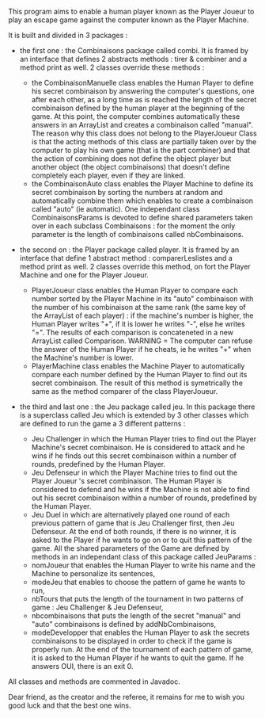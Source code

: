 This program aims to enable a human player known as the Player Joueur to play an escape game against the computer known as the Player Machine.

It is built and divided in 3 packages :

- the first one : the Combinaisons package called combi. It is framed by an interface that defines 2 abstracts methods : tirer & combiner and
a method print as well.
2 classes override these methods :
    - the CombinaisonManuelle class enables the Human Player to define his secret combinaison by answering the computer's questions,
    one after each other, as a long time as is reached the length of the secret combinaison defined by the human player at the
    beginning of the game. At this point, the computer combines automatically these answers in an ArrayList and creates
    a combinaison called "manual". The reason why this class does not belong to the PlayerJoueur Class is that the acting
    methods of this class are partially taken over by the computer to play his own game (that is the part combiner) and that
    the action of combining does not define the object player but another object (the object combinaisons) that doesn't define
    completely each player, even if they are linked.
    - the CombinaisonAuto class enables the Player Machine to define its secret combinaison by sorting the numbers at random
    and automatically combine them which enables to create a combinaison called "auto" (ie automatic).
One independant class CombinaisonsParams is devoted to define shared parameters taken over in each subclass Combinaisons : for
the moment the only parameter is the length of combinaisons called nbCombinaisons.

- the second on : the Player package called player. It is framed by an interface that define 1 abstract method : comparerLeslistes and a method
print as well. 2 classes override this method, on fort the Player Machine and one for the Player Joueur.
    - PlayerJoueur class enables the Human Player to compare each number sorted by the Player Machine in its "auto" combinaison
    with the number of his combinaison at the same rank (the same key of the ArrayList of each player) : if the machine's number
    is higher, the Human Player writes "+", if it is lower he writes "-", else he writes "=". The results of each comparison
    is concateneted in a new ArrayList called Comparison. WARNING = The computer can refuse the answer of the Human Player
    if he cheats, ie he writes "+" when the Machine's number is lower.
    - PlayerMachine class enables the Machine Player to automatically compare each number defined by the Human Player to find out
    its secret combinaison. The result of this method is symetrically the same as the method comparer of the class PlayerJoueur.

- the third and last one : the Jeu package called jeu. In this package there is a superclass called Jeu which is extended by 3 other
classes which are defined to run the game a 3 different patterns :
    - Jeu Challenger in which the Human Player tries to find out the Player Machine's secret combinaison. He is considered to
    attack and he wins if he finds out this secret combinaison within a number of rounds, predefined by the Human Player.
    - Jeu Defenseur in which the Player Machine tries to find out the Player Joueur 's secret combinaison. The Human Player is
    considered to defend and he wins if the Machine is not able to find out his secret combinaison within a number of rounds,
    predefined by the Human Player.
    - Jeu Duel in which are alternatively played one round of each previous pattern of game that is Jeu Challenger first, then
    Jeu Defenseur. At the end of both rounds, if there is no winner, it is asked to the Player if he wants to go on or
    to quit this pattern of the game.
All the shared parameters of the Game are defined by methods in an independant class of this package called JeuParams :
    - nomJoueur that enables the Human Player to write his name and the Machine to personalize its sentences,
    - modeJeu that enables to choose the pattern of game he wants to run,
    - nbTours that puts the length of the tournament in two patterns of game : Jeu Challenger & Jeu Defenseur,
    - nbcombinaisons that puts the length of the secret "manual" and "auto" combinaisons is defined by addNbCombinaisons,
    - modeDevelopper that enables the Human Player to ask the secrets combinaisons to be displayed in order to check if the game
    is properly run.
At the end of the tournament of each pattern of game, it is asked to the Human Player if he wants to quit the game. If he
answers OUI, there is an exit 0.

All classes and methods are commented in Javadoc.

Dear friend, as the creator and the referee, it remains for me to wish you good luck and that the best one wins.

